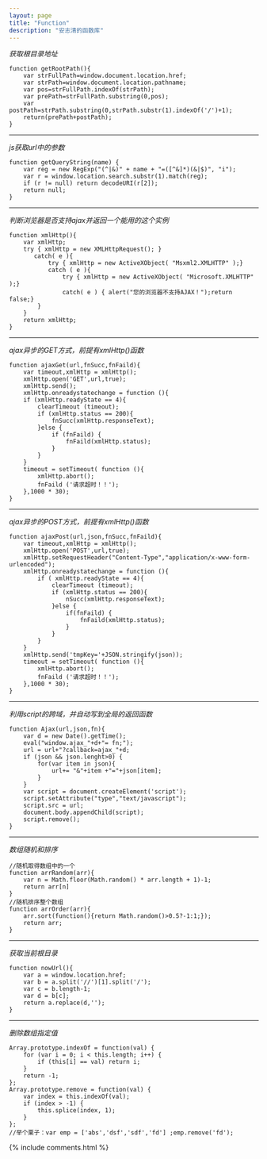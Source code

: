 ```yaml
---
layout: page
title: "Function"
description: "安志清的函数库"
---
```


*获取根目录地址*

	function getRootPath(){
		var strFullPath=window.document.location.href;
		var strPath=window.document.location.pathname;
		var pos=strFullPath.indexOf(strPath);
		var prePath=strFullPath.substring(0,pos);
		var postPath=strPath.substring(0,strPath.substr(1).indexOf('/')+1);
		return(prePath+postPath);
	}

- - -	
*js获取url中的参数*

	function getQueryString(name) {
	    var reg = new RegExp("(^|&)" + name + "=([^&]*)(&|$)", "i");
	    var r = window.location.search.substr(1).match(reg);
	    if (r != null) return decodeURI(r[2]);
	    return null;
	}

- - -
*判断浏览器是否支持ajax并返回一个能用的这个实例*

	function xmlHttp(){
		var xmlHttp;
		try { xmlHttp = new XMLHttpRequest(); }
		   catch( e ){
		       try { xmlHttp = new ActiveXObject( "Msxml2.XMLHTTP" );}
		       catch ( e ){
		           try { xmlHttp = new ActiveXObject( "Microsoft.XMLHTTP" );}
		           catch( e ) { alert("您的浏览器不支持AJAX！");return false;}
		    }
		}
		return xmlHttp;
	}

- - -
*ajax异步的GET方式，前提有xmlHttp()函数*

	function ajaxGet(url,fnSucc,fnFaild){
	    var timeout,xmlHttp = xmlHttp();
	    xmlHttp.open('GET',url,true);
	    xmlHttp.send(); 
    	xmlHttp.onreadystatechange = function (){
        if (xmlHttp.readyState == 4){
            clearTimeout (timeout); 
            if (xmlHttp.status == 200){
                fnSucc(xmlHttp.responseText);
            }else {
                if (fnFaild) {
                    fnFaild(xmlHttp.status);
                }
            }
        }
	    timeout = setTimeout( function (){
	        xmlHttp.abort(); 
	        fnFaild ('请求超时！！'); 
	    },1000 * 30); 
	}

- - -
*ajax异步的POST方式，前提有xmlHttp()函数* 

	function ajaxPost(url,json,fnSucc,fnFaild){
	    var timeout,xmlHttp = xmlHttp();
	    xmlHttp.open('POST',url,true);
	    xmlHttp.setRequestHeader("Content-Type","application/x-www-form-urlencoded");
    	xmlHttp.onreadystatechange = function (){
	        if ( xmlHttp.readyState == 4){
	            clearTimeout (timeout); 
	            if (xmlHttp.status == 200){
	                nSucc(xmlHttp.responseText);
	            }else {
	                if(fnFaild) {
	                	fnFaild(xmlHttp.status);
	                }
	            }
	        }
	    }
        xmlHttp.send('tmpKey='+JSON.stringify(json));
	    timeout = setTimeout( function (){
	        xmlHttp.abort(); 
	        fnFaild ('请求超时！！'); 
	    },1000 * 30); 
	}

- - -
*利用script的跨域，并自动写到全局的返回函数*

    function Ajax(url,json,fn){
        var d = new Date().getTime();
        eval("window.ajax_"+d+"= fn;");
        url = url+"?callback=ajax_"+d;
        if (json && json.lenght>0) {
            for(var item in json){
                url+= "&"+item +"="+json[item];
            }
        }
        var script = document.createElement('script');  
        script.setAttribute("type","text/javascript");  
        script.src = url;  
        document.body.appendChild(script);
        script.remove();
    }
    
- - -
*数组随机和排序*

	//随机取得数组中的一个
	function arrRandom(arr){
		var n = Math.floor(Math.random() * arr.length + 1)-1;
		return arr[n]
	}
	//随机排序整个数组
	function arrOrder(arr){
		arr.sort(function(){return Math.random()>0.5?-1:1;});  
        return arr;
	}
	
- - -
*获取当前根目录*

	function nowUrl(){
		var a = window.location.href;
		var b = a.split('//')[1].split('/');
		var c = b.length-1;
		var d = b[c];
		return a.replace(d,'');
	}
		
- - -
*删除数组指定值*

	Array.prototype.indexOf = function(val) {
		for (var i = 0; i < this.length; i++) {
		    if (this[i] == val) return i;
		}
		return -1;
	};
	Array.prototype.remove = function(val) {
		var index = this.indexOf(val);
		if (index > -1) {
		    this.splice(index, 1);
		}
	};
	//举个栗子：var emp = ['abs','dsf','sdf','fd'] ;emp.remove('fd'); 
	
{% include comments.html %}
